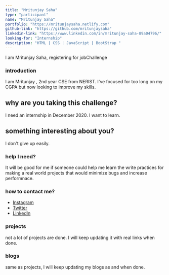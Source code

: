 ```yaml
---
title: "Mritunjay Saha"
type: "participant"
name: "Mritunjay Saha"
portfolio: "https://mritunjaysaha.netlify.com"
github-link: "https://github.com/mritunjaysaha"
linkedin-link: "https://www.linkedin.com/in/mritunjay-saha-89a04796/"
looking-for: "Internship"
description: "HTML | CSS | JavaScript | BootStrap "
---
```


I am Mritunjay Saha, registering for jobChallenge

### introduction

I am Mritunjay , 2nd year CSE from NERIST.
I've focused for too long on my CGPA but now looking to 
improve my skills.

## why are you taking this challenge?

I need an internship in December 2020.
I want to learn.

## something interesting about you?

I don't give up easily.

### help I need?

It will be good for me if someone could help me learn the write practices for 
making a real world projects that would minimize bugs and increase performnace.

### how to contact me?
- [Instagram](https://www.instagram.com/themritunjaysaha)
- [Twitter](https://twitter.com/MritunjaySaha1)
- [LinkedIn](https://www.linkedin.com/in/mritunjay-saha-89a04796)

### projects

not a lot of projects are done. I will keep updating it with real links when done.

### blogs

same as projects, I will keep updating my blogs as and when done.